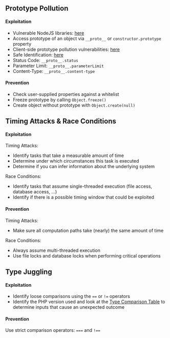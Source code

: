 ## Prototype Pollution

#### Exploitation

- Vulnerable NodeJS libraries: [here](https://raw.githubusercontent.com/HoLyVieR/prototype-pollution-nsec18/master/paper/JavaScript_prototype_pollution_attack_in_NodeJS.pdf)
- Access prototype of an object via `__proto__` or `constructor.prototype` property
- Client-side prototype pollution vulnerabilities: [here](https://github.com/BlackFan/client-side-prototype-pollution)
- Safe Identification: [here](https://portswigger.net/research/server-side-prototype-pollution)
- Status Code: `__proto__.status`
- Parameter Limit: `__proto__.parameterLimit`
- Content-Type: `__proto__.content-type`

#### Prevention

- Check user-supplied properties against a whitelist
- Freeze prototype by calling `Object.freeze()`
- Create object without prototype with `Object.create(null)`

## Timing Attacks & Race Conditions

#### Exploitation

Timing Attacks:

- Identify tasks that take a measurable amount of time
- Determine under which circumstances this task is executed
- Determine if you can infer information about the underlying system

Race Conditions:

- Identify tasks that assume single-threaded execution (file access, database access, ...)
- Identify if there is a possible timing window that could be exploited

#### Prevention

Timing Attacks:

- Make sure all computation paths take (nearly) the same amount of time

Race Conditions:

- Always assume multi-threaded execution
- Use file locks and database locks when performing critical operations

## Type Juggling

#### Exploitation

- Identify loose comparisons using the `==` or `!=` operators
- Identify the PHP version used and look at the [Type Comparison Table](https://www.php.net/manual/en/types.comparisons.php) to determine inputs that cause an unexpected outcome

#### Prevention

Use strict comparison operators: `===` and `!==`